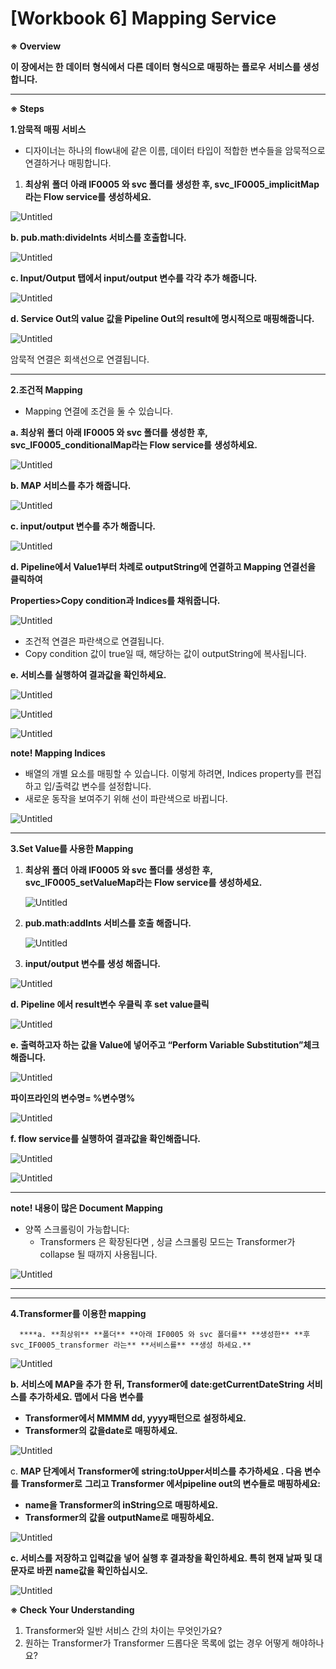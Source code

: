 # [Workbook 6] Mapping Service

**※ Overview**

**이** **장에서는 한** **데이터** **형식에서** **다른** **데이터** **형식으로** **매핑하는** **플로우** **서비스를** **생성합니다.**

---

**※ Steps**

**1.암묵적 매핑 서비스**  

- 디자이너는 하나의 flow내에 같은 이름, 데이터 타입이 적합한 변수들을 암묵적으로 연결하거나 매핑합니다.

1. **최상위** **폴더** **아래 IF0005 와 svc 폴더를** **생성한 후, svc_IF0005_implicitMap라는 Flow service를** **생성하세요.** 

![Untitled](%5BWorkbook%206%5D%20Mapping%20Service%20f0c7d2a0bddd40b3a790a71ad5337aae/Untitled.png)

 **b. pub.math:divideInts 서비스를 호출합니다.**

![Untitled](%5BWorkbook%206%5D%20Mapping%20Service%20f0c7d2a0bddd40b3a790a71ad5337aae/Untitled%201.png)

**c. Input/Output 탭에서 input/output 변수를 각각 추가 해줍니다.**

![Untitled](%5BWorkbook%206%5D%20Mapping%20Service%20f0c7d2a0bddd40b3a790a71ad5337aae/Untitled%202.png)

**d. Service Out의 value 값을 Pipeline Out의 result에 명시적으로 매핑해줍니다.**

![Untitled](%5BWorkbook%206%5D%20Mapping%20Service%20f0c7d2a0bddd40b3a790a71ad5337aae/Untitled%203.png)

암묵적 연결은 회색선으로 연결됩니다.

---

**2.조건적 Mapping** 

- Mapping 연결에 조건을 둘 수 있습니다.

**a. 최상위** **폴더** **아래 IF0005 와 svc 폴더를** **생성한** **후,
svc_IF0005_conditionalMap라는 Flow service를** **생성하세요.** 

![Untitled](%5BWorkbook%206%5D%20Mapping%20Service%20f0c7d2a0bddd40b3a790a71ad5337aae/Untitled%204.png)

**b. MAP 서비스를 추가 해줍니다.**

![Untitled](%5BWorkbook%206%5D%20Mapping%20Service%20f0c7d2a0bddd40b3a790a71ad5337aae/Untitled%205.png)

**c. input/output 변수를 추가 해줍니다.**

![Untitled](%5BWorkbook%206%5D%20Mapping%20Service%20f0c7d2a0bddd40b3a790a71ad5337aae/Untitled%206.png)

**d. Pipeline에서 Value1부터 차례로 outputString에 연결하고 Mapping 연결선을 클릭하여** 

**Properties>Copy condition과 Indices를 채워줍니다.** 

![Untitled](%5BWorkbook%206%5D%20Mapping%20Service%20f0c7d2a0bddd40b3a790a71ad5337aae/Untitled%207.png)

- 조건적 연결은 파란색으로 연결됩니다.
- Copy condition 값이 true일 때, 해당하는 값이 outputString에 복사됩니다.

**e. 서비스를 실행하여 결과값을 확인하세요.**

![Untitled](%5BWorkbook%206%5D%20Mapping%20Service%20f0c7d2a0bddd40b3a790a71ad5337aae/Untitled%208.png)

![Untitled](%5BWorkbook%206%5D%20Mapping%20Service%20f0c7d2a0bddd40b3a790a71ad5337aae/Untitled%209.png)

![Untitled](%5BWorkbook%206%5D%20Mapping%20Service%20f0c7d2a0bddd40b3a790a71ad5337aae/Untitled%2010.png)

**note! Mapping Indices**

- 배열의 개별 요소를 매핑할 수 있습니다. 이렇게 하려면, Indices property를 편집하고 입/출력값 변수를 설정합니다.
- 새로운 동작을 보여주기 위해 선이 파란색으로 바뀝니다.

![Untitled](%5BWorkbook%206%5D%20Mapping%20Service%20f0c7d2a0bddd40b3a790a71ad5337aae/Untitled%2011.png)

---

**3.Set Value를 사용한 Mapping**

1. **최상위** **폴더** **아래 IF0005 와 svc 폴더를** **생성한** **후,  svc_IF0005_setValueMap라는 Flow service를** **생성하세요.**
    
    ![Untitled](%5BWorkbook%206%5D%20Mapping%20Service%20f0c7d2a0bddd40b3a790a71ad5337aae/Untitled%2012.png)
    
2. **pub.math:addInts 서비스를 호출 해줍니다.**
    
    ![Untitled](%5BWorkbook%206%5D%20Mapping%20Service%20f0c7d2a0bddd40b3a790a71ad5337aae/Untitled%2013.png)
    
3. **input/output 변수를 생성 해줍니다.**

![Untitled](%5BWorkbook%206%5D%20Mapping%20Service%20f0c7d2a0bddd40b3a790a71ad5337aae/Untitled%2014.png)

**d. Pipeline 에서 result변수 우클릭 후 set value클릭**

![Untitled](%5BWorkbook%206%5D%20Mapping%20Service%20f0c7d2a0bddd40b3a790a71ad5337aae/Untitled%2015.png)

**e. 출력하고자 하는 값을 Value에 넣어주고 “Perform Variable Substitution”체크해줍니다.**

![Untitled](%5BWorkbook%206%5D%20Mapping%20Service%20f0c7d2a0bddd40b3a790a71ad5337aae/Untitled%2016.png)

**파이프라인의 변수명= %변수명%**

![Untitled](%5BWorkbook%206%5D%20Mapping%20Service%20f0c7d2a0bddd40b3a790a71ad5337aae/Untitled%2017.png)

**f. flow service를 실행하여 결과값을 확인해줍니다.**

![Untitled](%5BWorkbook%206%5D%20Mapping%20Service%20f0c7d2a0bddd40b3a790a71ad5337aae/Untitled%2018.png)

![Untitled](%5BWorkbook%206%5D%20Mapping%20Service%20f0c7d2a0bddd40b3a790a71ad5337aae/Untitled%2019.png)

---

**note! 내용이 많은 Document Mapping**

- 양쪽 스크롤링이 가능합니다:
    - Transformers 은 확장된다면 , 싱글 스크롤링 모드는 Transformer가 collapse 될 때까지 사용됩니다.

![Untitled](%5BWorkbook%206%5D%20Mapping%20Service%20f0c7d2a0bddd40b3a790a71ad5337aae/Untitled%2020.png)

---

---

**4.Transformer를 이용한 mapping**

      ****a. **최상위** **폴더** **아래 IF0005 와 svc 폴더를** **생성한** **후 svc_IF0005_transformer 라는** **서비스를** **생성 하세요.**

![Untitled](%5BWorkbook%206%5D%20Mapping%20Service%20f0c7d2a0bddd40b3a790a71ad5337aae/Untitled%2021.png)

**b. 서비스에 MAP을 추가 한 뒤, Transformer에** **date:getCurrentDateString 서비스를** **추가하세요.
맵에서** **다음** **변수를**

- **Transformer에서 MMMM dd, yyyy패턴으로** **설정하세요.**
- **Transformer의** **값을date로** **매핑하세요.**

![Untitled](%5BWorkbook%206%5D%20Mapping%20Service%20f0c7d2a0bddd40b3a790a71ad5337aae/98514b54-25bd-45e5-876a-0b79e7c9a500.png)

c.  **MAP 단계에서** **Transformer에** **string:toUpper서비스를** **추가하세요 . 다음** **변수를** **Transformer로** **그리고 Transformer 에서pipeline out의 변수들로** **매핑하세요:**

- **name을 Transformer의 inString으로** **매핑하세요.**
- **Transformer의** **값을 outputName로** **매핑하세요.**

![Untitled](%5BWorkbook%206%5D%20Mapping%20Service%20f0c7d2a0bddd40b3a790a71ad5337aae/Untitled%2022.png)

**c. 서비스를** **저장하고 입력값을 넣어 실행 후 결과창을 확인하세요.
특히 현재 날짜 및 대문자로 바뀐 name값을 확인하십시오.**

![Untitled](%5BWorkbook%206%5D%20Mapping%20Service%20f0c7d2a0bddd40b3a790a71ad5337aae/Untitled%2023.png)

**※ Check Your Understanding**

1. Transformer와 일반 서비스 간의 차이는 무엇인가요?
2. 원하는 Transformer가 Transformer 드롭다운 목록에 없는 경우 어떻게 해야하나요?